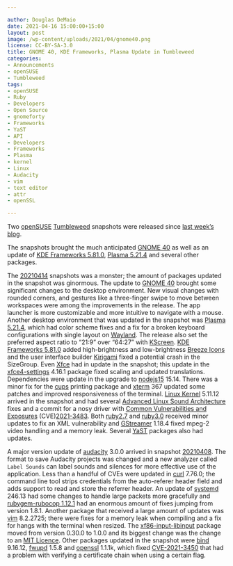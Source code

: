 ```yaml
---

author: Douglas DeMaio
date: 2021-04-16 15:00:00+15:00
layout: post
image: /wp-content/uploads/2021/04/gnome40.png
license: CC-BY-SA-3.0
title: GNOME 40, KDE Frameworks, Plasma Update in Tumbleweed
categories:
- Announcements
- openSUSE
- Tumbleweed
tags:
- openSUSE
- Ruby
- Developers
- Open Source
- gnomeforty
- Frameworks
- YaST
- API
- Developers
- Frameworks
- Plasma
- kernel
- Linux
- Audacity
- vim
- text editor
- attr
- openSSL

---
```


Two [openSUSE](https://get.opensuse.org/) [Tumbleweed](https://get.opensuse.org/tumbleweed/) snapshots were released since [last week’s blog](https://news.opensuse.org/2021/04/09/two-tw-snapshots-update-fetchmail-mesa-more/). 

The snapshots brought the much anticipated [GNOME 40](https://forty.gnome.org/) as well as an update of [KDE Frameworks 5.81.0](https://kde.org/announcements/frameworks/5/5.81.0/), [Plasma 5.21.4](https://kde.org/announcements/plasma/5/5.21.4/) and several other packages.

The [20210414](https://lists.opensuse.org/archives/list/factory@lists.opensuse.org/thread/W5VYM34ABTBYGBVWSEH75FXP5EEXTY3U/) snapshots was a monster; the amount of packages updated in the snapshot was ginormous. The update to [GNOME 40](https://forty.gnome.org/) brought some significant changes to the desktop environment. New visual changes with rounded corners, and gestures like a three-finger swipe to move between workspaces were among the improvements in the release. The app launcher is more customizable and more intuitive to navigate with a mouse. Another desktop environment that was updated in the snapshot was [Plasma 5.21.4](https://kde.org/announcements/plasma/5/5.21.4/), which had color scheme fixes and a fix for a broken keyboard configurations with single layout on [Wayland](https://wayland.freedesktop.org/). The release also set the preferred aspect ratio to “21:9” over “64:27” with [KScreen](https://github.com/KDE/kscreen).  [KDE Frameworks 5.81.0](https://kde.org/announcements/frameworks/5/5.81.0/) added high-brightness and low-brightness [Breeze Icons](https://github.com/KDE/breeze-icons) and the user interface builder [Kirigami](https://github.com/KDE/kirigami) fixed a potential crash in the SizeGroup. Even [Xfce](https://www.xfce.org/) had in update in the snapshot; this update in the [xfce4-settings](https://www.xfce.org/) 4.16.1 package fixed scaling and updated translations. Dependencies were update in the upgrade to [nodejs15](https://nodejs.org/en/) 15.14. There was a minor fix for the [cups](http://www.cups.org/) printing package and [xterm](https://invisible-island.net/xterm/) 367 updated some patches and improved responsiveness of the terminal. [Linux Kernel](https://www.kernel.org/) 5.11.12 arrived in the snapshot and had several [Advanced Linux Sound Architecture](https://en.wikipedia.org/wiki/Advanced_Linux_Sound_Architecture) fixes and a commit for a nosy driver with [Common Vulnerabilities and Exposures](https://en.wikipedia.org/wiki/Common_Vulnerabilities_and_Exposures) (CVE)[2021-3483](https://www.suse.com/security/cve/CVE-2021-3483/). Both [ruby2.7](https://www.ruby-lang.org/en/) and [ruby3.0](https://www.ruby-lang.org/en/) received minor updates to fix an XML vulnerability and [GStreamer](https://gstreamer.freedesktop.org/) 1.18.4 fixed mpeg-2 video handling and a memory leak. Several  [YaST](https://yast.opensuse.org/) packages also had updates.

A major version update of [audacity](https://www.audacityteam.org/) 3.0.0 arrived in snapshot [20210408](https://lists.opensuse.org/archives/list/factory@lists.opensuse.org/thread/CU2KX3QQRJQ6ECSGHGFLPB6Q6V46O64C/). The format to save Audacity projects was changed and a new analyzer called `Label Sounds` can label sounds and silences for more effective use of the application. Less than a handful of CVEs were updated in [curl](https://curl.se/) 7.76.0; the command line tool strips credentials from the auto-referer header field and adds support to read and store the referrer header. An update of [systemd](https://freedesktop.org/wiki/Software/systemd/) 246.13 had some changes to handle large packets more gracefully and [rubygem-rubocop 1.12.1](https://rubygems.org/gems/rubocop/versions/1.12.1) had an enormous amount of fixes jumping from version 1.8.1. Another package that received a large amount of updates was [vim](https://www.vim.org/) 8.2.2725; there were fixes for a memory leak when compiling and a fix for hangs with the terminal when resized. The [xf86-input-libinput](https://www.x.org/wiki/) package moved from version 0.30.0 to 1.0.0 and its biggest change was the change to an [MIT Licence](https://en.wikipedia.org/wiki/MIT_License). Other packages updated in the snapshot were [bind](https://bind9.readthedocs.io) 9.16.12, [fwupd](https://fwupd.org/) 1.5.8 and [openssl](https://www.openssl.org/) 1.1.1k, which fixed [CVE-2021-3450](https://www.suse.com/security/cve/CVE-2021-3450/) that had a problem with verifying a certificate chain when using a certain flag.
